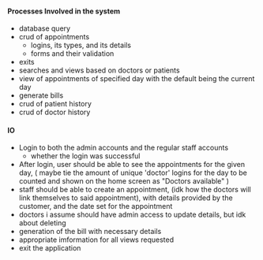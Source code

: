 #### Processes Involved in the system

- database query
- crud of appointments
  - logins, its types, and its details
  - forms and their validation
- exits
- searches and views based on doctors or patients
- view of appointments of specified day with the default being the current day
- generate bills
- crud of patient history
- crud of doctor history

#### IO

- Login to both the admin accounts and the regular staff accounts
  - whether the login was successful
- After login, user should be able to see the appointments for the given day, ( maybe tie the amount of unique 'doctor' logins for the day to be counted and shown on the home screen as "Doctors available" )
- staff should be able to create an appointment, (idk how the doctors will link themselves to said appointment), with details provided by the customer, and the date set for the appointment
- doctors i assume should have admin access to update details, but idk about deleting
- generation of the bill with necessary details
- appropriate imformation for all views requested
- exit the application
